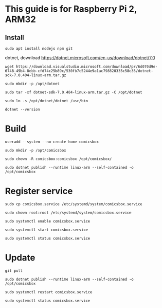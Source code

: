 # This guide is for Raspberry Pi 2, ARM32

## Install

`sudo apt install nodejs npm git`

dotnet, download https://dotnet.microsoft.com/en-us/download/dotnet/7.0

`wget https://download.visualstudio.microsoft.com/download/pr/6d070d9e-6748-49b4-8ebb-cfd74c25b89c/530fb7c5244e9a1ac798820335c58c35/dotnet-sdk-7.0.404-linux-arm.tar.gz`

`sudo mkdir -p /opt/dotnet`

`sudo tar -xf dotnet-sdk-7.0.404-linux-arm.tar.gz -C /opt/dotnet`

`sudo ln -s /opt/dotnet/dotnet /usr/bin`

`dotnet --version`

# Build

`useradd --system --no-create-home comicsbox`

`sudo mkdir -p /opt/comicsbox`

`sudo chown -R comicsbox:comicsbox /opt/comicsbox/`

`sudo dotnet publish --runtime linux-arm --self-contained -o /opt/comicsbox`

# Register service

`sudo cp comicsbox.service /etc/systemd/system/comicsbox.service`

`sudo chown root:root /etc/systemd/system/comicsbox.service`

`sudo systemctl enable comicsbox.service`

`sudo systemctl start comicsbox.service`

`sudo systemctl status comicsbox.service`

# Update

`git pull`

`sudo dotnet publish --runtime linux-arm --self-contained -o /opt/comicsbox`

`sudo systemctl restart comicsbox.service`

`sudo systemctl status comicsbox.service`